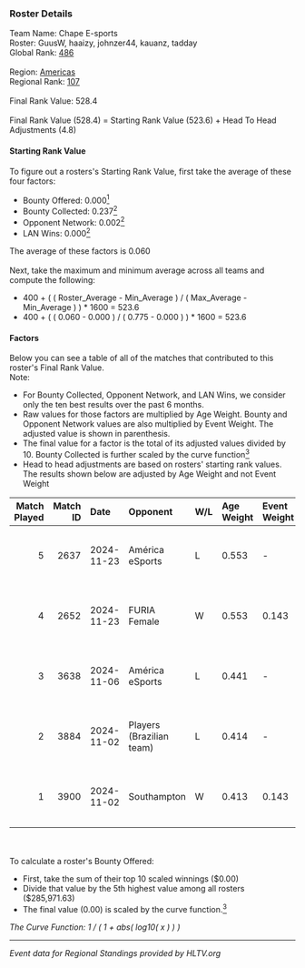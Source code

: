 ### Roster Details<br />
Team Name: Chape E-sports<br />
Roster: GuusW, haaizy, johnzer44, kauanz, tadday<br />
Global Rank: [486](../../standings_global_2025_02_28.md)<br />
<br />
Region: [Americas]( ../../standings_americas_2025_02_28.md)<br />
Regional Rank: [107]( ../../standings_americas_2025_02_28.md)<br />
<br />
Final Rank Value:  528.4<br />
<br />
Final Rank Value (528.4) = Starting Rank Value (523.6) + Head To Head Adjustments (4.8)<br />

#### Starting Rank Value<br />
To figure out a rosters's Starting Rank Value, first take the average of these four factors:<br />
- Bounty Offered: 0.000[<sup>1</sup>](#table2)
- Bounty Collected: 0.237[<sup>2</sup>](#table1)
- Opponent Network: 0.002[<sup>2</sup>](#table1)
- LAN Wins: 0.000[<sup>2</sup>](#table1)

The average of these factors is 0.060<br />
<br />
Next, take the maximum and minimum average across all teams and compute the following:<br />
- 400 + ( ( Roster_Average - Min_Average ) / ( Max_Average - Min_Average ) ) * 1600 = 523.6
- 400 + ( ( 0.060 - 0.000 ) / ( 0.775 - 0.000 ) ) * 1600 = 523.6


#### Factors<br />
Below you can see a table of all of the matches that contributed to this roster's Final Rank Value.<br />
Note:<br />

- For Bounty Collected, Opponent Network, and LAN Wins, we consider only the ten best results over the past 6 months.
- Raw values for those factors are multiplied by Age Weight. Bounty and Opponent Network values are also multiplied by Event Weight. The adjusted value is shown in parenthesis.
- The final value for a factor is the total of its adjusted values divided by 10. Bounty Collected is further scaled by the curve function[<sup>3</sup>](#curveFunction)
- Head to head adjustments are based on rosters' starting rank values. The results shown below are adjusted by Age Weight and not Event Weight
<span id="table1"></span><br />


| Match Played | Match ID | Date       | Opponent                 | W/L | Age Weight | Event Weight | Bounty Collected | Opponent Network | LAN Wins  | H2H Adj. | Roster                                   |
| -: | -: | :- | :- | :- | :- | :- | :- | :- | :- | -: | :- |
|            5 |     2637 | 2024-11-23 | América eSports          | L   | 0.553      | -            | -                | -                | -         |    -7.36 | GuusW, haaizy, johnzer44, kauanz, tadday |
|            4 |     2652 | 2024-11-23 | FURIA Female             | W   | 0.553      | 0.143        | 0.076 (0.006)    | 0.292 (0.023)    | 0 (0.000) |    16.23 | GuusW, haaizy, johnzer44, kauanz, tadday |
|            3 |     3638 | 2024-11-06 | América eSports          | L   | 0.441      | -            | -                | -                | -         |    -5.63 | GuusW, hawk, johnzer44, lkz, tadday      |
|            2 |     3884 | 2024-11-02 | Players (Brazilian team) | L   | 0.414      | -            | -                | -                | -         |    -2.73 | GuusW, hawk, johnzer44, lkz, tadday      |
|            1 |     3900 | 2024-11-02 | Southampton              | W   | 0.413      | 0.143        | 0.000 (0.000)    | 0.032 (0.002)    | 0 (0.000) |     4.31 | GuusW, hawk, johnzer44, lkz, tadday      |

<br />
<span id="table2"></span><br />
To calculate a roster's Bounty Offered:<br />

- First, take the sum of their top 10 scaled winnings ($0.00)
- Divide that value by the 5th highest value among all rosters ($285,971.63)
- The final value (0.00) is scaled by the curve function.[<sup>3</sup>](#curveFunction)

<span id="curveFunction"></span>_The Curve Function: 1 / ( 1 + abs( log10( x ) ) )_<br />

---
_Event data for Regional Standings provided by HLTV.org_<br />

